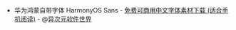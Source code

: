 - 华为鸿蒙自带字体 HarmonyOS Sans - [免费可商用中文字体素材下载 (适合手机阅读)](https://dl.iplaysoft.com/files/5514.html) - @[异次元软件世界](https://www.iplaysoft.com/harmonyos-sans.html)
